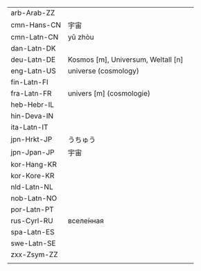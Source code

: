| | | |
|-|-|-|
| arb-Arab-ZZ |  |  |
| cmn-Hans-CN | 宇宙 |  |
| cmn-Latn-CN | yǔ zhòu |  |
| dan-Latn-DK |  |  |
| deu-Latn-DE | Kosmos [m], Universum, Weltall [n] |  |
| eng-Latn-US | universe (cosmology) |  |
| fin-Latn-FI |  |  |
| fra-Latn-FR | univers [m] (cosmologie) |  |
| heb-Hebr-IL |  |  |
| hin-Deva-IN |  |  |
| ita-Latn-IT |  |  |
| jpn-Hrkt-JP | うちゅう |  |
| jpn-Jpan-JP | 宇宙 |  |
| kor-Hang-KR |  |  |
| kor-Kore-KR |  |  |
| nld-Latn-NL |  |  |
| nob-Latn-NO |  |  |
| por-Latn-PT |  |  |
| rus-Cyrl-RU | вселе́нная |  |
| spa-Latn-ES |  |  |
| swe-Latn-SE |  |  |
| zxx-Zsym-ZZ |  |  |
|  |  |  |
